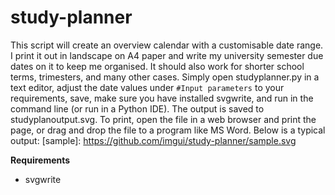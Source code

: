 study-planner
===

This script will create an overview calendar with a customisable date range. I print it out in landscape on A4 paper and write my university semester due dates on it to keep me organised. It should also work for shorter school terms, trimesters, and many other cases.
Simply open studyplanner.py in a text editor, adjust the date values under `#Input parameters` to your requirements, save, make sure you have installed svgwrite, and run in the command line (or run in a Python IDE).
The output is saved to studyplanoutput.svg. To print, open the file in a web browser and print the page, or drag and drop the file to a program like MS Word.
Below is a typical output:
[sample]: https://github.com/imgui/study-planner/sample.svg

**Requirements**
* svgwrite